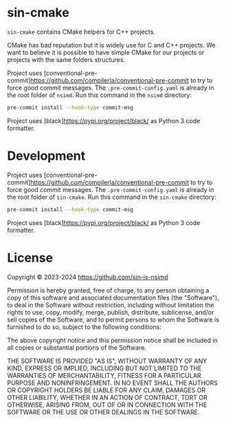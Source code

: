 # sin-cmake

`sin-cmake` contains CMake helpers for C++ projects.

CMake has bad reputation but it is widely use for C and C++ projects. We want to believe it is
possible to have simple CMake for our projects or projects with the same folders structures.

Project uses [conventional-pre-commit]<https://github.com/compilerla/conventional-pre-commit> to try to force good commit messages.
The `.pre-commit-config.yaml` is already in the root folder of `nsimd`.
Run this command in the `nsimd` directory:
```sh
pre-commit install --hook-type commit-msg
```

Project uses [black]<https://pypi.org/project/black/> as Python 3 code
formatter.

# Development

Project uses [conventional-pre-commit]<https://github.com/compilerla/conventional-pre-commit>
to try to force good commit messages.
The `.pre-commit-config.yaml` is already in the root folder of `sin-cmake`.
Run this command in the `sin-cmake` directory:
```sh
pre-commit install --hook-type commit-msg
```

Project uses [black]<https://pypi.org/project/black/> as Python 3 code
formatter.

# License

Copyright © 2023-2024 <https://github.com/sin-is-nsimd>

Permission is hereby granted, free of charge, to any person obtaining a copy
of this software and associated documentation files (the "Software"), to deal
in the Software without restriction, including without limitation the rights
to use, copy, modify, merge, publish, distribute, sublicense, and/or sell
copies of the Software, and to permit persons to whom the Software is
furnished to do so, subject to the following conditions:

The above copyright notice and this permission notice shall be included in all
copies or substantial portions of the Software.

THE SOFTWARE IS PROVIDED "AS IS", WITHOUT WARRANTY OF ANY KIND, EXPRESS OR
IMPLIED, INCLUDING BUT NOT LIMITED TO THE WARRANTIES OF MERCHANTABILITY,
FITNESS FOR A PARTICULAR PURPOSE AND NONINFRINGEMENT. IN NO EVENT SHALL THE
AUTHORS OR COPYRIGHT HOLDERS BE LIABLE FOR ANY CLAIM, DAMAGES OR OTHER
LIABILITY, WHETHER IN AN ACTION OF CONTRACT, TORT OR OTHERWISE, ARISING FROM,
OUT OF OR IN CONNECTION WITH THE SOFTWARE OR THE USE OR OTHER DEALINGS IN THE
SOFTWARE.
